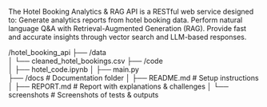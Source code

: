 The Hotel Booking Analytics & RAG API is a RESTful web service designed to:
Generate analytics reports from hotel booking data.
Perform natural language Q&A with Retrieval-Augmented Generation (RAG).
Provide fast and accurate insights through vector search and LLM-based responses.

/hotel_booking_api
 ├── /data                     
 │     └── cleaned_hotel_bookings.csv
 ├── /code                       
 │     ├── hotel_code.ipynb
 │     ├── main.py             
 ├── /docs                      # Documentation folder
 │     ├── README.md            # Setup instructions
 │     ├── REPORT.md            # Report with explanations & challenges
 │     └── screenshots          # Screenshots of tests & outputs
